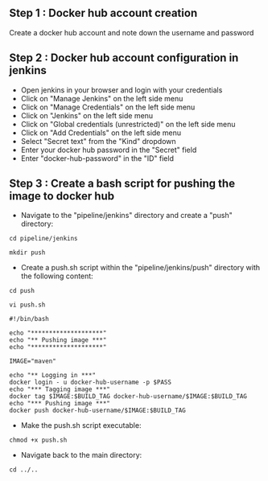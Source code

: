 ## Step 1 : Docker hub account creation
Create a docker hub account and note down the username and password

## Step 2 : Docker hub account configuration in jenkins
- Open jenkins in your browser and login with your credentials
- Click on "Manage Jenkins" on the left side menu
- Click on "Manage Credentials" on the left side menu
- Click on "Jenkins" on the left side menu
- Click on "Global credentials (unrestricted)" on the left side menu
- Click on "Add Credentials" on the left side menu
- Select "Secret text" from the "Kind" dropdown
- Enter your docker hub password in the "Secret" field
- Enter "docker-hub-password" in the "ID" field

## Step 3 : Create a bash script for pushing the image to docker hub
- Navigate to the "pipeline/jenkins" directory and create a "push" directory:
```
cd pipeline/jenkins
```
```
mkdir push
```
- Create a push.sh script within the "pipeline/jenkins/push" directory with the following content:
```
cd push
```
```
vi push.sh
```
```
#!/bin/bash

echo "********************"
echo "** Pushing image ***"
echo "********************"

IMAGE="maven"

echo "** Logging in ***"
docker login - u docker-hub-username -p $PASS
echo "*** Tagging image ***"
docker tag $IMAGE:$BUILD_TAG docker-hub-username/$IMAGE:$BUILD_TAG
echo "*** Pushing image ***"
docker push docker-hub-username/$IMAGE:$BUILD_TAG
```
- Make the push.sh script executable:
```
chmod +x push.sh
```
- Navigate back to the main directory:
```
cd ../..
```